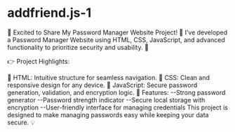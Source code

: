 # addfriend.js-1

🌟 Excited to Share My Password Manager Website Project! 🌟
I’ve developed a Password Manager Website using HTML, CSS, JavaScript, and advanced functionality to prioritize security and usability. 🔐

👉 Project Highlights:

🔹 HTML: Intuitive structure for seamless navigation.
🔹 CSS: Clean and responsive design for any device.
🔹 JavaScript​: Secure password generation, validation, and encryption logic.
🔹 Features:
--Strong password generator
--Password strength indicator
--Secure local storage with encryption
--User-friendly interface for managing credentials
This project is designed to make managing passwords easy while keeping your data secure. 💡


